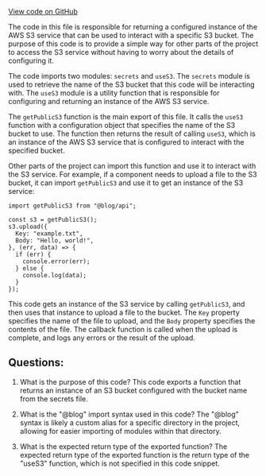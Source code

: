[View code on GitHub](https://github.com/gaerongsalon/blog/src/support/getPublicS3.ts)

The code in this file is responsible for returning a configured instance of the AWS S3 service that can be used to interact with a specific S3 bucket. The purpose of this code is to provide a simple way for other parts of the project to access the S3 service without having to worry about the details of configuring it.

The code imports two modules: `secrets` and `useS3`. The `secrets` module is used to retrieve the name of the S3 bucket that this code will be interacting with. The `useS3` module is a utility function that is responsible for configuring and returning an instance of the AWS S3 service.

The `getPublicS3` function is the main export of this file. It calls the `useS3` function with a configuration object that specifies the name of the S3 bucket to use. The function then returns the result of calling `useS3`, which is an instance of the AWS S3 service that is configured to interact with the specified bucket.

Other parts of the project can import this function and use it to interact with the S3 service. For example, if a component needs to upload a file to the S3 bucket, it can import `getPublicS3` and use it to get an instance of the S3 service:

```
import getPublicS3 from "@blog/api";

const s3 = getPublicS3();
s3.upload({
  Key: "example.txt",
  Body: "Hello, world!",
}, (err, data) => {
  if (err) {
    console.error(err);
  } else {
    console.log(data);
  }
});
```

This code gets an instance of the S3 service by calling `getPublicS3`, and then uses that instance to upload a file to the bucket. The `Key` property specifies the name of the file to upload, and the `Body` property specifies the contents of the file. The callback function is called when the upload is complete, and logs any errors or the result of the upload.
## Questions: 
 1. What is the purpose of this code?
   This code exports a function that returns an instance of an S3 bucket configured with the bucket name from the secrets file.

2. What is the "@blog" import syntax used in this code?
   The "@blog" syntax is likely a custom alias for a specific directory in the project, allowing for easier importing of modules within that directory.

3. What is the expected return type of the exported function?
   The expected return type of the exported function is the return type of the "useS3" function, which is not specified in this code snippet.